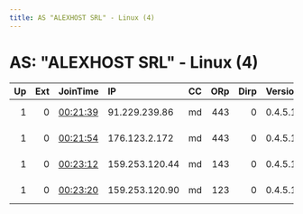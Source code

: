 ```yaml
---
title: AS "ALEXHOST SRL" - Linux (4)
---
```


# AS: "ALEXHOST SRL" - Linux (4)

|   Up |   Ext | JoinTime                                                                                              | IP             | CC   |   ORp |   Dirp | Version   | Contact     | Nickname   |   eFamMembers |
|-----:|------:|:------------------------------------------------------------------------------------------------------|:---------------|:-----|------:|-------:|:----------|:------------|:-----------|--------------:|
|    1 |     0 | [00:21:39](https://nusenu.github.io/OrNetStats/w/relay/31C24EC6D5977F7C1F48C4DC7C8C391F4725DBAA.html) | 91.229.239.86  | md   |   443 |      0 | 0.4.5.10  | your@e-mail | honeybear  |             1 |
|    1 |     0 | [00:21:54](https://nusenu.github.io/OrNetStats/w/relay/0E9583181016569BFF68168CA0940011A4EC6ECA.html) | 176.123.2.172  | md   |   443 |      0 | 0.4.5.10  | your@e-mail | linkr0uter |             1 |
|    1 |     0 | [00:23:12](https://nusenu.github.io/OrNetStats/w/relay/091246DFFA940E991519BB5AF3E0EC3901E754E0.html) | 159.253.120.44 | md   |   143 |      0 | 0.4.5.10  | your@e-mail | techw1zz   |             1 |
|    1 |     0 | [00:23:20](https://nusenu.github.io/OrNetStats/w/relay/71FE0F48912F72E236609802623389D29D17D8F9.html) | 159.253.120.90 | md   |   123 |      0 | 0.4.5.10  | your@e-mail | cocosnana  |             1 |
